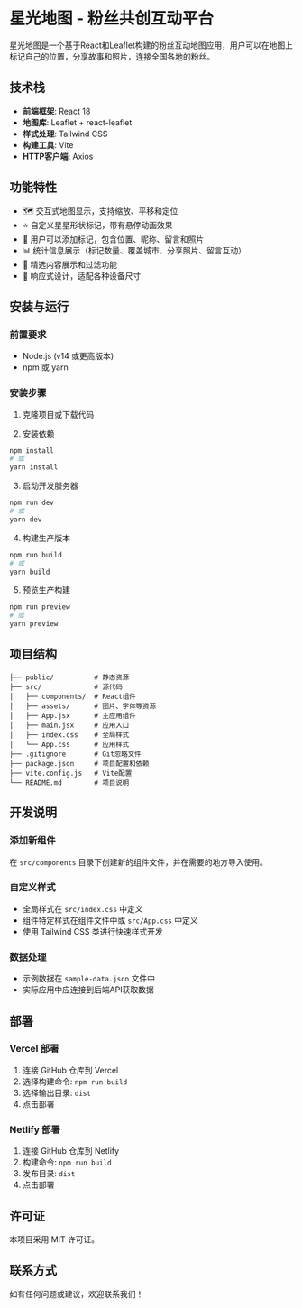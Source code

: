 # 星光地图 - 粉丝共创互动平台

星光地图是一个基于React和Leaflet构建的粉丝互动地图应用，用户可以在地图上标记自己的位置，分享故事和照片，连接全国各地的粉丝。

## 技术栈

- **前端框架**: React 18
- **地图库**: Leaflet + react-leaflet
- **样式处理**: Tailwind CSS
- **构建工具**: Vite
- **HTTP客户端**: Axios

## 功能特性

- 🗺️ 交互式地图显示，支持缩放、平移和定位
- ⭐ 自定义星星形状标记，带有悬停动画效果
- 📝 用户可以添加标记，包含位置、昵称、留言和照片
- 📊 统计信息展示（标记数量、覆盖城市、分享照片、留言互动）
- 🎯 精选内容展示和过滤功能
- 📱 响应式设计，适配各种设备尺寸

## 安装与运行

### 前置要求

- Node.js (v14 或更高版本)
- npm 或 yarn

### 安装步骤

1. 克隆项目或下载代码

2. 安装依赖
```bash
npm install
# 或
yarn install
```

3. 启动开发服务器
```bash
npm run dev
# 或
yarn dev
```

4. 构建生产版本
```bash
npm run build
# 或
yarn build
```

5. 预览生产构建
```bash
npm run preview
# 或
yarn preview
```

## 项目结构

```
├── public/          # 静态资源
├── src/             # 源代码
│   ├── components/  # React组件
│   ├── assets/      # 图片、字体等资源
│   ├── App.jsx      # 主应用组件
│   ├── main.jsx     # 应用入口
│   ├── index.css    # 全局样式
│   └── App.css      # 应用样式
├── .gitignore       # Git忽略文件
├── package.json     # 项目配置和依赖
├── vite.config.js   # Vite配置
└── README.md        # 项目说明
```

## 开发说明

### 添加新组件
在 `src/components` 目录下创建新的组件文件，并在需要的地方导入使用。

### 自定义样式
- 全局样式在 `src/index.css` 中定义
- 组件特定样式在组件文件中或 `src/App.css` 中定义
- 使用 Tailwind CSS 类进行快速样式开发

### 数据处理
- 示例数据在 `sample-data.json` 文件中
- 实际应用中应连接到后端API获取数据

## 部署

### Vercel 部署
1. 连接 GitHub 仓库到 Vercel
2. 选择构建命令: `npm run build`
3. 选择输出目录: `dist`
4. 点击部署

### Netlify 部署
1. 连接 GitHub 仓库到 Netlify
2. 构建命令: `npm run build`
3. 发布目录: `dist`
4. 点击部署

## 许可证

本项目采用 MIT 许可证。

## 联系方式

如有任何问题或建议，欢迎联系我们！